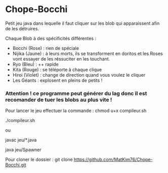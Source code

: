 # Chope-Bocchi
Petit jeu java dans lequelle il faut cliquer sur les blob qui apparaissent afin de les détruires.

Chaque Blob à des spécificités différentes : 
 - Bocchi (Rose) : rien de spéciale
 - Nijika (Jaune) : à leurs morts, ils se transforment en doritos et les Roses vont essayer de les réssuciter en les touchant.
 - Ryo (Bleu) : ++ rapide
 - Kita (Rouge) : se téléporte à chaque clique
 - Hiroi (Violet) : change de direction quand vous voulez le cliquer
 - Les Géants : explosent en pleins de petits !
 
### Attention ! ce programme peut générer du lag donc il est recomander de tuer les blobs au plus vite !

Pour lancer le jeu effectuer la commande : 
chmod u+x compileur.sh

./compileur.sh

ou

javac jeu/*.java

java jeu/Spawner

Pour cloner le dossier : 
git clone https://github.com/MatKim76/Chope-Bocchi.git
 
